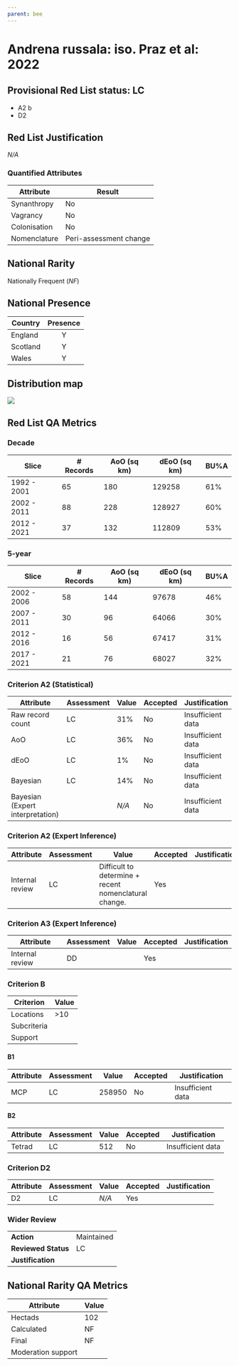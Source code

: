 ```yaml
---
parent: bee
---
```

# Andrena russala: iso. Praz et al: 2022

## Provisional Red List status: LC
- A2 b
- D2

## Red List Justification
*N/A*
### Quantified Attributes
|Attribute|Result|
|---|---|
|Synanthropy|No|
|Vagrancy|No|
|Colonisation|No|
|Nomenclature|Peri-assessment change|


## National Rarity
Nationally Frequent (*NF*)

## National Presence
|Country|Presence
|---|:-:|
|England|Y|
|Scotland|Y|
|Wales|Y|


## Distribution map
![](../map/1617.svg)

## Red List QA Metrics
### Decade
| Slice | # Records | AoO (sq km) | dEoO (sq km) |BU%A |
|---|---|---|---|---|
|1992 - 2001|65|180|129258|61%|
|2002 - 2011|88|228|128927|60%|
|2012 - 2021|37|132|112809|53%|
### 5-year
| Slice | # Records | AoO (sq km) | dEoO (sq km) |BU%A |
|---|---|---|---|---|
|2002 - 2006|58|144|97678|46%|
|2007 - 2011|30|96|64066|30%|
|2012 - 2016|16|56|67417|31%|
|2017 - 2021|21|76|68027|32%|
### Criterion A2 (Statistical)
|Attribute|Assessment|Value|Accepted|Justification
|---|---|---|---|---|
|Raw record count|LC|31%|No|Insufficient data|
|AoO|LC|36%|No|Insufficient data|
|dEoO|LC|1%|No|Insufficient data|
|Bayesian|LC|14%|No|Insufficient data|
|Bayesian (Expert interpretation)||*N/A*|No|Insufficient data|
### Criterion A2 (Expert Inference)
|Attribute|Assessment|Value|Accepted|Justification
|---|---|---|---|---|
|Internal review|LC|Difficult to determine + recent nomenclatural change.|Yes||
### Criterion A3 (Expert Inference)
|Attribute|Assessment|Value|Accepted|Justification
|---|---|---|---|---|
|Internal review|DD||Yes||
### Criterion B
|Criterion| Value|
|---|---|
|Locations|>10|
|Subcriteria||
|Support||
#### B1
|Attribute|Assessment|Value|Accepted|Justification
|---|---|---|---|---|
|MCP|LC|258950|No|Insufficient data|
#### B2
|Attribute|Assessment|Value|Accepted|Justification
|---|---|---|---|---|
|Tetrad|LC|512|No|Insufficient data|
### Criterion D2
|Attribute|Assessment|Value|Accepted|Justification
|---|---|---|---|---|
|D2|LC|*N/A*|Yes||
### Wider Review
|  |  |
|---|---|
|**Action**|Maintained|
|**Reviewed Status**|LC|
|**Justification**||


## National Rarity QA Metrics
|Attribute|Value|
|---|---|
|Hectads|102|
|Calculated|NF|
|Final|NF|
|Moderation support||



